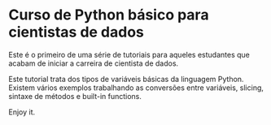 # Curso de Python básico para cientistas de dados

Este é o primeiro de uma série de tutoriais para aqueles estudantes que acabam de iniciar a carreira de cientista de dados.

Este tutorial trata dos tipos de variáveis básicas da linguagem Python. Existem vários exemplos trabalhando as conversões entre variáveis, slicing, sintaxe de métodos e built-in functions.

Enjoy it.

